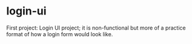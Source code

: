 # login-ui
First project: Login UI project; it is non-functional but more of a practice format of how a login form would look like.
